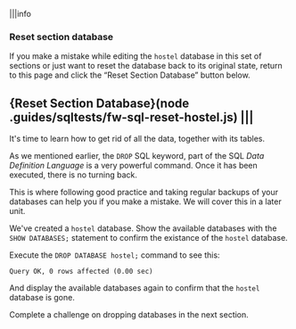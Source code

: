 |||info
### Reset section database
If you make a mistake while editing the `hostel` database in this set of sections or just want to reset the database back to its original state, return to this page and click the “Reset Section Database” button below.

{Reset Section Database}(node .guides/sqltests/fw-sql-reset-hostel.js)
|||
---

It's time to learn how to get rid of all the data, together with its tables. 

As we mentioned earlier, the `DROP` SQL keyword, part of the SQL _Data Definition Language_ is a very powerful command. Once it has been executed, there is no turning back. 

This is where following good practice and taking regular backups of your databases can help you if you make a mistake. We will cover this in a later unit.

We've created a `hostel` database. 
Show the available databases with the `SHOW DATABASES;` statement to confirm the existance of the `hostel` database.

Execute the `DROP DATABASE hostel;` command to see this:

```
Query OK, 0 rows affected (0.00 sec)
```

And display the available databases again to confirm that the `hostel` database is gone.

Complete a challenge on dropping databases in the next section.
